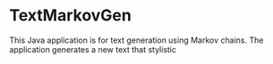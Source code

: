 # TextMarkovGen
This Java application is for text generation using Markov chains. The application generates a new text that stylistic